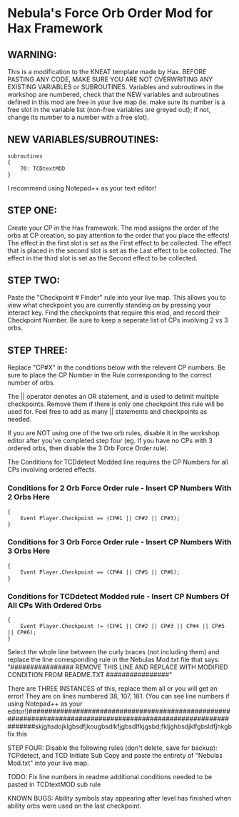 # Nebula's Force Orb Order Mod for Hax Framework

## **WARNING:** 
This is a modification to the KNEAT template made by Hax. BEFORE PASTING ANY CODE, MAKE SURE YOU ARE NOT OVERWRITING ANY EXISTING VARIABLES or SUBROUTINES. 
Variables and subroutines in the workshop are numbered, check that the NEW variables and subroutines defined in this mod are free in your live map (ie. make sure its number is a free slot in the variable list (non-free variables are greyed out); if not, change its number to a number with a free slot).

## NEW VARIABLES/SUBROUTINES:
```
subroutines
{
	70: TCDtextMOD
}
```


I recommend using Notepad++ as your text editor!


## STEP ONE: 
Create your CP in the Hax framework. The mod assigns the order of the orbs at CP creation, so pay attention to the order that you place the effects! 
The effect in the first slot is set as the First effect to be collected.
The effect that is placed in the second slot is set as the Last effect to be collected.
The effect in the third slot is set as the Second effect to be collected.


## STEP TWO:
Paste the "Checkpoint # Finder" rule into your live map.
This allows you to view what checkpoint you are currently standing on by pressing your interact key. 
Find the checkpoints that require this mod, and record their Checkpoint Number. Be sure to keep a seperate list of CPs involving 2 vs 3 orbs.


## STEP THREE:

Replace "CP#X" in the conditions below with the relevent CP numbers. Be sure to place the CP Number in the Rule corresponding to the correct number of orbs.

The || operator denotes an OR statement, and is used to delimit multiple checkpoints. Remove them if there is only one checkpoint this rule will be used for.
Feel free to add as many || statements and checkpoints as needed.

If you are NOT using one of the two orb rules, disable it in the workshop editor after you've completed step four (eg. If you have no CPs with 3 ordered orbs, then disable the 3 Orb Force Order rule).

The Conditions for TCDdetect Modded line requires the CP Numbers for all CPs involving ordered effects.


### Conditions for 2 Orb Force Order rule - Insert CP Numbers With 2 Orbs Here
```
{
	Event Player.Checkpoint == (CP#1 || CP#2 || CP#3);
}
```
### Conditions for 3 Orb Force Order rule - Insert CP Numbers With 3 Orbs Here
```
{
	Event Player.Checkpoint == (CP#4 || CP#5 || CP#6);
}
```
### Conditions for TCDdetect Modded rule - Insert CP Numbers Of All CPs With Ordered Orbs
```
{
	Event Player.Checkpoint != (CP#1 || CP#2 || CP#3 || CP#4 || CP#5 || CP#6);
}
```
Select the whole line between the curly braces (not including them) and replace the line corresponding rule in the Nebulas Mod.txt file that says:
"################ REMOVE THIS LINE AND REPLACE WITH MODIFIED CONDITION FROM README.TXT ################"

There are THREE INSTANCES of this, replace them all or you will get an error! They are on lines numbered 38, 107, 181. (You can see line numbers if using Notepad++ as your editor!)##################################################################################################################skjghsdojklgbsdfjkougbsdlkfjgbsdlfkjgsbd;fkljghbsdjklfgbsldfjhkgb fix this


STEP FOUR:
Disable the following rules (don't delete, save for backup): TCPdetect, and TCD Initiate Sub 
Copy and paste the entirety of "Nebulas Mod.txt" into your live map.





TODO:
Fix line numbers in readme
additional conditions needed to be pasted in TCDtextMOD sub rule

KNOWN BUGS:
Ability symbols stay appearing after level has finished when ability orbs were used on the last checkpoint.

